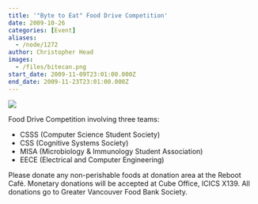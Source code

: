```yaml
---
title: '"Byte to Eat" Food Drive Competition'
date: 2009-10-26
categories: [Event]
aliases:
  - /node/1272
author: Christopher Head
images:
  - /files/bitecan.png
start_date: 2009-11-09T23:01:00.000Z
end_date: 2009-11-23T23:01:00.000Z
---
```


![](/files/bitecan.png)

Food Drive Competition involving three teams:

*   CSSS (Computer Science Student Society)
*   CSS (Cognitive Systems Society)
*   MISA (Microbiology & Immunology Student Association)
*   EECE (Electrical and Computer Engineering)

Please donate any non-perishable foods at donation area at the Reboot Café. Monetary donations will be accepted at Cube Office, ICICS X139. All donations go to Greater Vancouver Food Bank Society.
